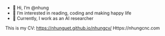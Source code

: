 - 👋 Hi, I’m @nhung
- 👀 I’m interested in reading, coding and making happy life
- 🌱 Currently, I work as an AI researcher


This is my CV:
https://nhunguet.github.io/nhungcv/
Https://nhungcnc.com
<!---
nhunguet/nhunguet is a ✨ special ✨ repository because its `README.md` (this file) appears on your GitHub profile.
You can click the Preview link to take a look at your changes.
--->
